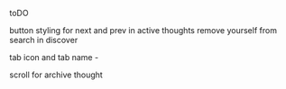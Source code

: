 toDO

button styling for next and prev in active thoughts
remove yourself from search in discover

tab icon and tab name -

scroll for archive thought